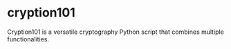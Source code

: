 # cryption101
Cryption101 is a versatile cryptography Python script that combines multiple functionalities.
